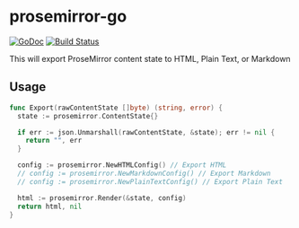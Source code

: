 # prosemirror-go
[![GoDoc](https://godoc.org/github.com/nicksrandall/prosemirror-go?status.svg)](https://godoc.org/github.com/nicksrandall/prosemirror-go)
[![Build Status](https://travis-ci.org/nicksrandall/prosemirror-go.svg?branch=master)](https://travis-ci.org/nicksrandall/prosemirror-go)

This will export ProseMirror content state to HTML, Plain Text, or Markdown

## Usage

```go
func Export(rawContentState []byte) (string, error) {
  state := prosemirror.ContentState{}

  if err := json.Unmarshall(rawContentState, &state); err != nil {
    return "", err
  }

  config := prosemirror.NewHTMLConfig() // Export HTML
  // config := prosemirror.NewMarkdownConfig() // Export Markdown
  // config := prosemirror.NewPlainTextConfig() // Export Plain Text

  html := prosemirror.Render(&state, config)
  return html, nil
}

```
